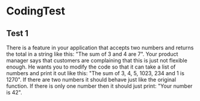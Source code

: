 # CodingTest

## Test 1
There is a feature in your application that accepts two numbers and returns the total in a string like this: "The sum of 3 and 4 are 7". Your product manager says that customers are complaining that this is just not flexible enough. He wants you to modify the code so that it can take a list of numbers and print it out like this: "The sum of 3, 4, 5, 1023, 234 and 1 is 1270". If there are two numbers it should behave just like the original function. If there is only one number then it should just print: "Your number is 42".
